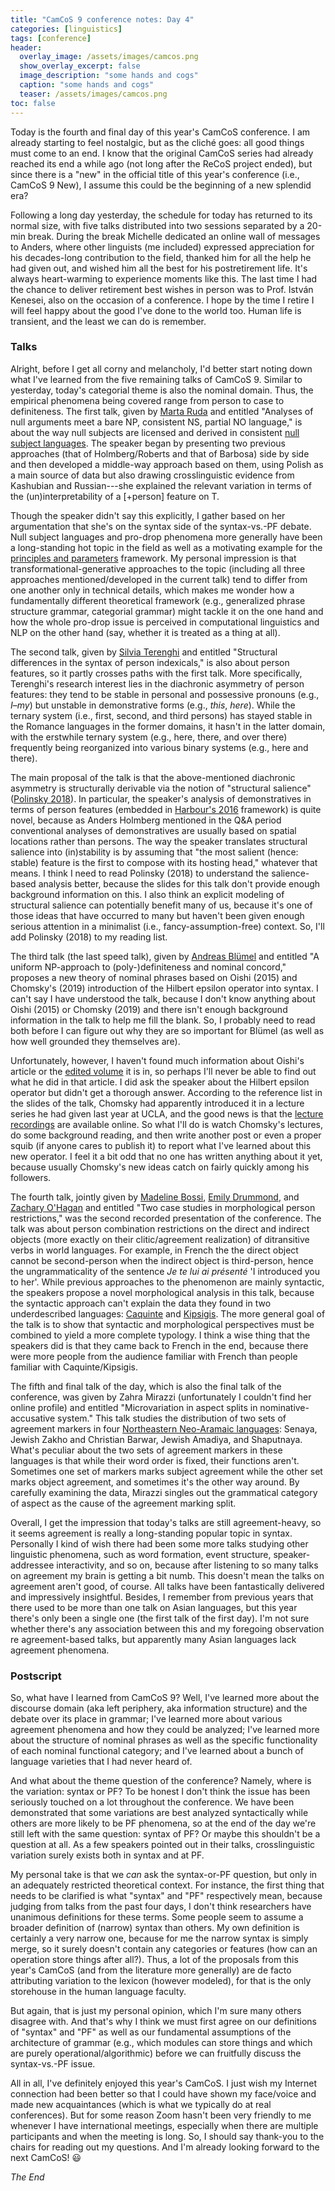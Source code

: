 ```yaml
---
title: "CamCoS 9 conference notes: Day 4"
categories: [linguistics]
tags: [conference]
header:
  overlay_image: /assets/images/camcos.png
  show_overlay_excerpt: false
  image_description: "some hands and cogs"
  caption: "some hands and cogs"
  teaser: /assets/images/camcos.png
toc: false
---
```


Today is the fourth and final day of this year's CamCoS conference. I am already starting to feel nostalgic, but as the cliché goes: all good things must come to an end. I know that the original CamCoS series had already reached its end a while ago (not long after the ReCoS project ended), but since there is a "new" in the official title of this year's conference (i.e., CamCoS 9 New), I assume this could be the beginning of a new splendid era?

Following a long day yesterday, the schedule for today has returned to its normal size, with five talks distributed into two sessions separated by a 20-min break. During the break Michelle dedicated an online wall of messages to Anders, where other linguists (me included) expressed appreciation for his decades-long contribution to the field, thanked him for all the help he had given out, and wished him all the best for his postretirement life. It's always heart-warming to experience moments like this. The last time I had the chance to deliver retirement best wishes in person was to Prof. István Kenesei, also on the occasion of a conference. I hope by the time I retire I will feel happy about the good I've done to the world too. Human life is transient, and the least we can do is remember.

### Talks
Alright, before I get all corny and melancholy, I'd better start noting down what I've learned from the five remaining talks of CamCoS 9. Similar to yesterday, today's categorial theme is also the nominal domain. Thus, the empirical phenomena being covered range from person to case to definiteness. The first talk, given by [Marta Ruda](https://www.sylff.org/fellows/marta-ruda/) and entitled "Analyses of null arguments meet a bare NP, consistent NS, partial NO language," is about the way null subjects are licensed and derived in consistent [null subject languages](https://en.wikipedia.org/wiki/Null-subject_language). The speaker began by presenting two previous approaches (that of Holmberg/Roberts and that of Barbosa) side by side and then developed a middle-way approach based on them, using Polish as a main source of data but also drawing crosslinguistic evidence from Kashubian and Russian---she explained the relevant variation in terms of the (un)interpretability of a [+person] feature on T.

Though the speaker didn't say this explicitly, I gather based on her argumentation that she's on the syntax side of the syntax-vs.-PF debate. Null subject languages and pro-drop phenomena more generally have been a long-standing hot topic in the field as well as a motivating example for the [principles and parameters](https://en.wikipedia.org/wiki/Principles_and_parameters) framework. My personal impression is that transformational-generative approaches to the topic (including all three approaches mentioned/developed in the current talk) tend to differ from one another only in technical details, which makes me wonder how a fundamentally different theoretical framework (e.g., generalized phrase structure grammar, categorial grammar) might tackle it on the one hand and how the whole pro-drop issue is perceived in computational linguistics and NLP on the other hand (say, whether it is treated as a thing at all).

The second talk, given by [Silvia Terenghi](https://universiteitutrecht.academia.edu/SilviaTerenghi) and entitled "Structural differences in the syntax of person indexicals," is also about person features, so it partly crosses paths with the first talk. More specifically, Terenghi's research interest lies in the diachronic asymmetry of person features: they tend to be stable in personal and possessive pronouns (e.g., *I*–*my*) but unstable in demonstrative forms (e.g., *this*, *here*). While the ternary system (i.e., first, second, and third persons) has stayed stable in the Romance languages in the former domains, it hasn't in the latter domain, with the erstwhile ternary system (e.g., here, there, and over there) frequently being reorganized into various binary systems (e.g., here and there).

The main proposal of the talk is that the above-mentioned diachronic asymmetry is structurally derivable via the notion of "structural salience" ([Polinsky 2018](https://www.cambridge.org/core/books/heritage-languages-and-their-speakers/74A57CC524A9C5C982B29F30057B18FD)). In particular, the speaker's analysis of demonstratives in terms of person features (embedded in [Harbour's 2016](https://mitpress.mit.edu/books/impossible-persons) framework) is quite novel, because as Anders Holmberg mentioned in the Q&A period conventional analyses of demonstratives are usually based on spatial locations rather than persons. The way the speaker translates structural salience into (in)stability is by assuming that "the most salient (hence: stable) feature is the first to compose with its hosting head," whatever that means. I think I need to read Polinsky (2018) to understand the salience-based analysis better, because the slides for this talk don't provide enough background information on this. I also think an explicit modeling of structural salience can potentially benefit many of us, because it's one of those ideas that have occurred to many but haven't been given enough serious attention in a minimalist (i.e., fancy-assumption-free) context. So, I'll add Polinsky (2018) to my reading list.

The third talk (the last speed talk), given by [Andreas Blümel](https://www.uni-goettingen.de/en/blümel%2C+andreas%2C+dr./538306.html) and entitled "A uniform NP-approach to (poly-)definiteness and nominal concord," proposes a new theory of nominal phrases based on Oishi (2015) and Chomsky's (2019) introduction of the Hilbert epsilon operator into syntax. I can't say I have understood the talk, because I don't know anything about Oishi (2015) or Chomsky (2019) and there isn't enough background information in the talk to help me fill the blank. So, I probably need to read both before I can figure out why they are so important for Blümel (as well as how well grounded they themselves are).

Unfortunately, however, I haven't found much information about Oishi's article or the [edited volume](https://books.google.co.kr/books?id=a0ZGrgEACAAJ&source=gbs_ViewAPI&redir_esc=y) it is in, so perhaps I'll never be able to find out what he did in that article. I did ask the speaker about the Hilbert epsilon operator but didn't get a thorough answer. According to the reference list in the slides of the talk, Chomsky had apparently introduced it in a lecture series he had given last year at UCLA, and the good news is that the [lecture recordings](https://linguistics.ucla.edu/noam-chomsky/) are available online. So what I'll do is watch Chomsky's lectures, do some background reading, and then write another post or even a proper squib (if anyone cares to publish it) to report what I've learned about this new operator. I feel it a bit odd that no one has written anything about it yet, because usually Chomsky's new ideas catch on fairly quickly among his followers.

The fourth talk, jointly given by [Madeline Bossi](https://sites.google.com/view/madeline-bossi), [Emily Drummond](https://edrummond.weebly.com), and [Zachary O'Hagan](http://linguistics.berkeley.edu/~zjohagan/) and entitled "Two case studies in morphological person restrictions," was the second recorded presentation of the conference. The talk was about person combination restrictions on the direct and indirect objects (more exactly on their clitic/agreement realization) of ditransitive verbs in world languages. For example, in French the the direct object cannot be second-person when the indirect object is third-person, hence the ungrammaticality of the sentence *Je te lui ai présenté* 'I introduced you to her'. While previous approaches to the phenomenon are mainly syntactic, the speakers propose a novel morphological analysis in this talk, because the syntactic approach can't explain the data they found in two underdescribed languages: [Caquinte](https://en.wikipedia.org/wiki/Caquinte_language) and [Kipsigis](https://en.wikipedia.org/wiki/Kipsigis_language). The more general goal of the talk is to show that syntactic and morphological perspectives must be combined to yield a more complete typology. I think a wise thing that the speakers did is that they came back to French in the end, because there were more people from the audience familiar with French than people familiar with Caquinte/Kipsigis.

The fifth and final talk of the day, which is also the final talk of the conference, was given by Zahra Mirazzi (unfortunately I couldn't find her online profile) and entitled "Microvariation in aspect splits in nominative-accusative system." This talk studies the distribution of two sets of agreement markers in four [Northeastern Neo-Aramaic languages](https://en.wikipedia.org/wiki/Northeastern_Neo-Aramaic): Senaya, Jewish Zakho and Christian Barwar, Jewish Amadiya, and Shaputnaya. What's peculiar about the two sets of agreement markers in these languages is that while their word order is fixed, their functions aren't. Sometimes one set of markers marks subject agreement while the other set marks object agreement, and sometimes it's the other way around. By carefully examining the data, Mirazzi singles out the grammatical category of aspect as the cause of the agreement marking split.

Overall, I get the impression that today's talks are still agreement-heavy, so it seems agreement is really a long-standing popular topic in syntax. Personally I kind of wish there had been some more talks studying other linguistic phenomena, such as word formation, event structure, speaker-addressee interactivity, and so on, because after listening to so many talks on agreement my brain is getting a bit numb. This doesn't mean the talks on agreement aren't good, of course. All talks have been fantastically delivered and impressively insightful. Besides, I remember from previous years that there used to be more than one talk on Asian languages, but this year there's only been a single one (the first talk of the first day). I'm not sure whether there's any association between this and my foregoing observation re agreement-based talks, but apparently many Asian languages lack agreement phenomena.

### Postscript
So, what have I learned from CamCoS 9? Well, I've learned more about the discourse domain (aka left periphery, aka information structure) and the debate over its place in grammar; I've learned more about various agreement phenomena and how they could be analyzed; I've learned more about the structure of nominal phrases as well as the specific functionality of each nominal functional category; and I've learned about a bunch of language varieties that I had never heard of.

And what about the theme question of the conference? Namely, where is the variation: syntax or PF? To be honest I don't think the issue has been seriously touched on a lot throughout the conference. We have been demonstrated that some variations are best analyzed syntactically while others are more likely to be PF phenomena, so at the end of the day we're still left with the same question: syntax of PF? Or maybe this shouldn't be a question at all. As a few speakers pointed out in their talks, crosslinguistic variation surely exists both in syntax and at PF.

My personal take is that we *can* ask the syntax-or-PF question, but only in an adequately restricted theoretical context. For instance, the first thing that needs to be clarified is what "syntax" and "PF" respectively mean, because judging from talks from the past four days, I don't think researchers have unanimous definitions for these terms. Some people seem to assume a broader definition of (narrow) syntax than others. My own definition is certainly a very narrow one, because for me the narrow syntax is simply merge, so it surely doesn't contain any categories or features (how can an operation store things after all?). Thus, a lot of the proposals from this year's CamCoS (and from the literature more generally) are de facto attributing variation to the lexicon (however modeled), for that is the only storehouse in the human language faculty.  

But again, that is just my personal opinion, which I'm sure many others disagree with. And that's why I think we must first agree on our definitions of "syntax" and "PF" as well as our fundamental assumptions of the architecture of grammar (e.g., which modules can store things and which are purely operational/algorithmic) before we can fruitfully discuss the syntax-vs.-PF issue.

All in all, I've definitely enjoyed this year's CamCoS. I just wish my Internet connection had been better so that I could have shown my face/voice and made new acquaintances (which is what we typically do at real conferences). But for some reason Zoom hasn't been very friendly to me whenever I have international meetings, especially when there are multiple participants and when the meeting is long. So, I should say thank-you to the chairs for reading out my questions. And I'm already looking forward to the next CamCoS! 😃

*The End*
